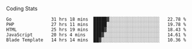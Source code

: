 Coding Stats
<!--START_SECTION:waka-->

```text
Go               31 hrs 18 mins  █████▓░░░░░░░░░░░░░░░░░░░   22.78 %
PHP              27 hrs 11 mins  █████░░░░░░░░░░░░░░░░░░░░   19.78 %
HTML             25 hrs 19 mins  ████▓░░░░░░░░░░░░░░░░░░░░   18.43 %
JavaScript       20 hrs 4 mins   ███▓░░░░░░░░░░░░░░░░░░░░░   14.61 %
Blade Template   14 hrs 14 mins  ██▓░░░░░░░░░░░░░░░░░░░░░░   10.36 %
```

<!--END_SECTION:waka-->
